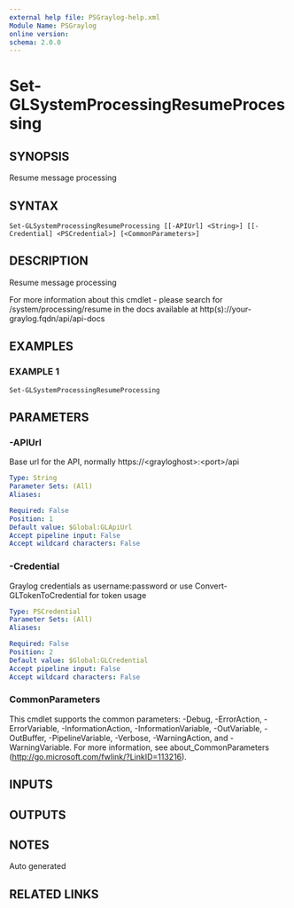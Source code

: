 ```yaml
---
external help file: PSGraylog-help.xml
Module Name: PSGraylog
online version:
schema: 2.0.0
---
```


# Set-GLSystemProcessingResumeProcessing

## SYNOPSIS
Resume message processing

## SYNTAX

```
Set-GLSystemProcessingResumeProcessing [[-APIUrl] <String>] [[-Credential] <PSCredential>] [<CommonParameters>]
```

## DESCRIPTION
Resume message processing


For more information about this cmdlet - please search for /system/processing/resume in the docs available at http(s)://your-graylog.fqdn/api/api-docs

## EXAMPLES

### EXAMPLE 1
```
Set-GLSystemProcessingResumeProcessing
```

## PARAMETERS

### -APIUrl
Base url for the API, normally https://\<grayloghost\>:\<port\>/api

```yaml
Type: String
Parameter Sets: (All)
Aliases:

Required: False
Position: 1
Default value: $Global:GLApiUrl
Accept pipeline input: False
Accept wildcard characters: False
```

### -Credential
Graylog credentials as username:password or use Convert-GLTokenToCredential for token usage

```yaml
Type: PSCredential
Parameter Sets: (All)
Aliases:

Required: False
Position: 2
Default value: $Global:GLCredential
Accept pipeline input: False
Accept wildcard characters: False
```

### CommonParameters
This cmdlet supports the common parameters: -Debug, -ErrorAction, -ErrorVariable, -InformationAction, -InformationVariable, -OutVariable, -OutBuffer, -PipelineVariable, -Verbose, -WarningAction, and -WarningVariable. For more information, see about_CommonParameters (http://go.microsoft.com/fwlink/?LinkID=113216).

## INPUTS

## OUTPUTS

## NOTES
Auto generated

## RELATED LINKS
